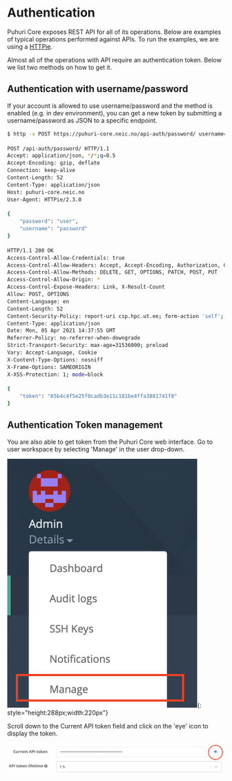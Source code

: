 # Authentication

Puhuri Core exposes REST API for all of its operations. Below are examples of typical operations performed against APIs.
To run the examples, we are using a [HTTPie](https://httpie.org/).

Almost all of the operations with API require an authentication token. Below we list two methods on how to get it.

## Authentication with username/password
If your account is allowed to use username/password and the method is enabled (e.g. in dev environment), you can get a new token by submitting a username/password as JSON to a specific endpoint.


```bash
$ http -v POST https://puhuri-core.neic.no/api-auth/password/ username=user password=password

POST /api-auth/password/ HTTP/1.1
Accept: application/json, */*;q=0.5
Accept-Encoding: gzip, deflate
Connection: keep-alive
Content-Length: 52
Content-Type: application/json
Host: puhuri-core.neic.no
User-Agent: HTTPie/2.3.0

{
    "password": "user",
    "username": "password"
}

HTTP/1.1 200 OK
Access-Control-Allow-Credentials: true
Access-Control-Allow-Headers: Accept, Accept-Encoding, Authorization, Content-Type, Origin, User-Agent, X-CSRFToken, X-Requested-With
Access-Control-Allow-Methods: DELETE, GET, OPTIONS, PATCH, POST, PUT
Access-Control-Allow-Origin: *
Access-Control-Expose-Headers: Link, X-Result-Count
Allow: POST, OPTIONS
Content-Language: en
Content-Length: 52
Content-Security-Policy: report-uri csp.hpc.ut.ee; form-action 'self';
Content-Type: application/json
Date: Mon, 05 Apr 2021 14:37:55 GMT
Referrer-Policy: no-referrer-when-downgrade
Strict-Transport-Security: max-age=31536000; preload
Vary: Accept-Language, Cookie
X-Content-Type-Options: nosniff
X-Frame-Options: SAMEORIGIN
X-XSS-Protection: 1; mode=block

{
    "token": "65b4c4f5e25f0cadb3e11c181be4ffa3881741f8"
}
```

## Authentication Token management

You are also able to get token from the Puhuri Core web interface. Go to user workspace by selecting 'Manage' in the
user drop-down.

![side-bar](../assets/side-bar.png){: style="height:288px;width:220px"}

Scroll down to the Current API token field and click on the 'eye' icon to display the token.

![api-token](../assets/api-token.png)
